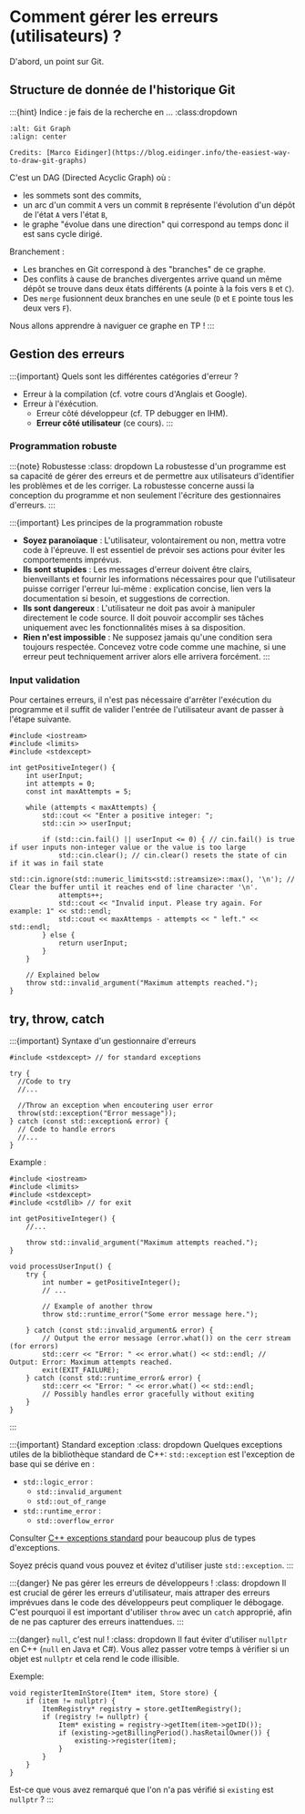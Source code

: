 # Comment gérer les erreurs (utilisateurs) ?

D'abord, un point sur Git.

## Structure de donnée de l'historique Git

:::{hint} Indice : je fais de la recherche en ... 
:class:dropdown
```{figure} ../images/git-graph.png
:alt: Git Graph
:align: center

Credits: [Marco Eidinger](https://blog.eidinger.info/the-easiest-way-to-draw-git-graphs)
```

C'est un DAG (Directed Acyclic Graph) où :
- les sommets sont des commits,
- un arc d'un commit `A` vers un commit `B` représente l'évolution d'un dépôt de l'état `A` vers l'état `B`,
- le graphe "évolue dans une direction" qui correspond au temps donc il est sans cycle dirigé.

Branchement :
- Les branches en Git correspond à des "branches" de ce graphe.
- Des conflits à cause de branches divergentes arrive quand un même dépôt se trouve dans deux états différents (`A` pointe à la fois vers `B` et `C`).
- Des `merge` fusionnent deux branches en une seule (`D` et `E` pointe tous les deux vers `F`).

Nous allons apprendre à naviguer ce graphe en TP !
:::

## Gestion des erreurs

:::{important} Quels sont les différentes catégories d'erreur ?
- Erreur à la compilation (cf. votre cours d'Anglais et Google).
- Erreur à l'éxécution.
    - Erreur côté développeur (cf. TP debugger en IHM).
    - **Erreur côté utilisateur** (ce cours).
:::

### Programmation robuste

:::{note} Robustesse
:class: dropdown
La robustesse d'un programme est sa capacité de gérer des erreurs et de permettre aux utilisateurs d'identifier les problèmes et de les corriger. La robustesse concerne aussi la conception du programme et non seulement l'écriture des gestionnaires d'erreurs.
:::

:::{important} Les principes de la programmation robuste  
- **Soyez paranoïaque** : L'utilisateur, volontairement ou non, mettra votre code à l'épreuve. Il est essentiel de prévoir ses actions pour éviter les comportements imprévus.
- **Ils sont stupides** : Les messages d'erreur doivent être clairs, bienveillants et fournir les informations nécessaires pour que l'utilisateur puisse corriger l'erreur lui-même : explication concise, lien vers la documentation si besoin, et suggestions de correction.
- **Ils sont dangereux** : L'utilisateur ne doit pas avoir à manipuler directement le code source. Il doit pouvoir accomplir ses tâches uniquement avec les fonctionnalités mises à sa disposition.
- **Rien n'est impossible** : Ne supposez jamais qu'une condition sera toujours respectée. Concevez votre code comme une machine, si une erreur peut techniquement arriver alors elle arrivera forcément.
:::

### Input validation

Pour certaines erreurs, il n'est pas nécessaire d'arrêter l'exécution du programme et il suffit de valider l'entrée de l'utilisateur avant de passer à l'étape suivante.

```{code} cpp
#include <iostream>
#include <limits>
#include <stdexcept>

int getPositiveInteger() {
    int userInput;
    int attempts = 0;
    const int maxAttempts = 5;

    while (attempts < maxAttempts) {
        std::cout << "Enter a positive integer: ";
        std::cin >> userInput;

        if (std::cin.fail() || userInput <= 0) { // cin.fail() is true if user inputs non-integer value or the value is too large
            std::cin.clear(); // cin.clear() resets the state of cin if it was in fail state
            std::cin.ignore(std::numeric_limits<std::streamsize>::max(), '\n'); // Clear the buffer until it reaches end of line character '\n'.
            attempts++;
            std::cout << "Invalid input. Please try again. For example: 1" << std::endl;
            std::cout << maxAttemps - attempts << " left." << std::endl;
        } else {
            return userInput;
        }
    }
    
    // Explained below
    throw std::invalid_argument("Maximum attempts reached.");
}
```

## try, throw, catch

:::{important} Syntaxe d'un gestionnaire d'erreurs
```{code} cpp
#include <stdexcept> // for standard exceptions

try {
  //Code to try
  //...
  
  //Throw an exception when encoutering user error
  throw(std::exception("Error message")); 
} catch (const std::exception& error) {
  // Code to handle errors
  //...
}
```

Example :
```{code} cpp
#include <iostream>
#include <limits>
#include <stdexcept>
#include <cstdlib> // for exit

int getPositiveInteger() {
    //...

    throw std::invalid_argument("Maximum attempts reached.");
}

void processUserInput() {
    try {
        int number = getPositiveInteger();
        // ...

        // Example of another throw
        throw std::runtime_error("Some error message here.");

    } catch (const std::invalid_argument& error) {
        // Output the error message (error.what()) on the cerr stream (for errors)
        std::cerr << "Error: " << error.what() << std::endl; // Output: Error: Maximum attempts reached.
        exit(EXIT_FAILURE);
    } catch (const std::runtime_error& error) {
        std::cerr << "Error: " << error.what() << std::endl;
        // Possibly handles error gracefully without exiting
    }
}
```
:::

:::{important} Standard exception
:class: dropdown
Quelques exceptions utiles de la bibliothèque standard de C++:
`std::exception` est l'exception de base qui se dérive en :
- `std::logic_error` :
    - `std::invalid_argument` 
    - `std::out_of_range`
- `std::runtime_error` :
    - `std::overflow_error`

Consulter [C++ exceptions standard](https://en.cppreference.com/w/cpp/error/exception) pour beaucoup plus de types d'exceptions.

Soyez précis quand vous pouvez et évitez d'utiliser juste `std::exception`.
:::

:::{danger} Ne pas gérer les erreurs de développeurs !
:class: dropdown
Il est crucial de gérer les erreurs d'utilisateur, mais attraper des erreurs imprévues dans le code des développeurs peut compliquer le débogage. C'est pourquoi il est important d'utiliser `throw` avec un `catch` approprié, afin de ne pas capturer des erreurs inattendues.
:::

:::{danger} `null`, c'est nul !
:class: dropdown
Il faut éviter d'utiliser `nullptr` en C++ (`null` en Java et C#). Vous allez passer votre temps à vérifier si un objet est `nullptr` et cela rend le code illisible.

Exemple:
```{code} cpp
void registerItemInStore(Item* item, Store store) {
    if (item != nullptr) {
        ItemRegistry* registry = store.getItemRegistry();
        if (registry != nullptr) {
            Item* existing = registry->getItem(item->getID());
            if (existing->getBillingPeriod().hasRetailOwner()) {
                existing->register(item);
            }
        }
    }
}
```
Est-ce que vous avez remarqué que l'on n'a pas vérifié si `existing` est `nullptr` ?
:::
